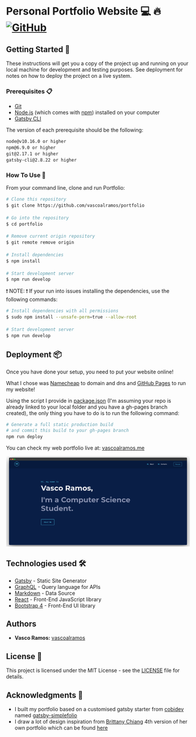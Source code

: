 # Personal Portfolio Website 💻 🔥 [![GitHub](https://img.shields.io/github/license/vascoalramos/portfolio?color=blue)](https://github.com/vascoalramos/portfolio/blob/master/LICENSE.md)

## Getting Started 🚀

These instructions will get you a copy of the project up and running on your local machine for development and testing purposes. See deployment for notes on how to deploy the project on a live system.

### Prerequisites 📋

* [Git](https://git-scm.com)
* [Node.js](https://nodejs.org/en/download/) (which comes with [npm](http://npmjs.com)) installed on your computer
* [Gatsby CLI](https://www.gatsbyjs.org/docs/quick-start/)

The version of each prerequisite should be the following:
```bash
node@v10.16.0 or higher
npm@6.9.0 or higher
git@2.17.1 or higher
gatsby-cli@2.8.22 or higher
```

### How To Use 🔧

From your command line, clone and run Portfolio:

```bash
# Clone this repository
$ git clone https://github.com/vascoalramos/portfolio

# Go into the repository
$ cd portfolio

# Remove current origin repository
$ git remote remove origin

# Install dependencies
$ npm install

# Start development server
$ npm run develop
```

❗️ NOTE: ❗️ If your run into issues installing the dependencies, use the following commands:

```bash
# Install dependencies with all permissions
$ sudo npm install --unsafe-perm=true --allow-root

# Start development server
$ npm run develop
```

## Deployment 📦

Once you have done your setup, you need to put your website online!

What I chose was [Namecheap](https://namecheap.com) to domain and dns and [GitHub Pages](https://pages.github.com/) to run my website!

Using the script I provide in [package.json](package.json) (I'm assuming your repo is already linked to your local folder and you have a gh-pages branch created), the only thing you have to do is to run the following command:

```bash
# Generate a full static production build 
# and commit this build to your gh-pages branch
npm run deploy
```

You can check my web portfolio live at: [vascoalramos.me](https://vascoalramos.me)

![Portfolio Thumbnail](thumbnail.png)

## Technologies used 🛠️

- [Gatsby](https://www.gatsbyjs.org/) - Static Site Generator
- [GraphQL](https://graphql.org/) - Query language for APIs
- [Markdown](https://www.markdownguide.org/) - Data Source
- [React](https://es.reactjs.org/) - Front-End JavaScript library
- [Bootstrap 4](https://getbootstrap.com/docs/4.3/getting-started/introduction/) - Front-End UI library

## Authors

- **Vasco Ramos:** [vascoalramos](https://github.com/vascoalramos)

## License 📄

This project is licensed under the MIT License - see the [LICENSE](LICENSE) file for details.

## Acknowledgments 🎁

- I built my portfolio based on a customised gatsby starter from [cobidev](https://github.com/cobidev) named [gatsby-simplefolio](https://github.com/cobidev/gatsby-simplefolio)
- I draw a lot of design inspiration from [Brittany Chiang](https://github.com/bchiang7/) 4th version of her own portfolio which can be found [here](https://github.com/bchiang7/v4)
